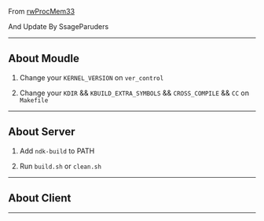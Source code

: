 From [rwProcMem33](https://github.com/abcz316/rwProcMem33)

And Update By SsageParuders

---

## About Moudle

1. Change your `KERNEL_VERSION` on `ver_control`

2. Change your `KDIR` && `KBUILD_EXTRA_SYMBOLS` && `CROSS_COMPILE` && `CC` on `Makefile`

---

## About Server

1. Add `ndk-build` to PATH

2. Run `build.sh` or `clean.sh`

---

## About Client

---